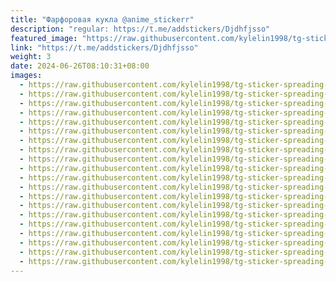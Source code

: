 ```yaml
---
title: "Фарфоровая кукла @anime_stickerr"
description: "regular: https://t.me/addstickers/Djdhfjsso"
featured_image: "https://raw.githubusercontent.com/kylelin1998/tg-sticker-spreading-worldwide-images/main/img/a076e45c-9155-4572-b241-a056e8c1484f.jpg"
link: "https://t.me/addstickers/Djdhfjsso"
weight: 3
date: 2024-06-26T08:10:31+08:00
images:
  - https://raw.githubusercontent.com/kylelin1998/tg-sticker-spreading-worldwide-images/main/img/a076e45c-9155-4572-b241-a056e8c1484f.jpg
  - https://raw.githubusercontent.com/kylelin1998/tg-sticker-spreading-worldwide-images/main/img/0205df8e-50dd-4e6c-a247-6d1260a60785.jpg
  - https://raw.githubusercontent.com/kylelin1998/tg-sticker-spreading-worldwide-images/main/img/58d23f5c-b480-489b-a282-568a86da971a.jpg
  - https://raw.githubusercontent.com/kylelin1998/tg-sticker-spreading-worldwide-images/main/img/a02f7454-e14e-48aa-93c4-23a7fb284262.jpg
  - https://raw.githubusercontent.com/kylelin1998/tg-sticker-spreading-worldwide-images/main/img/589666eb-c9bd-4e4d-b4af-a06672256b4c.jpg
  - https://raw.githubusercontent.com/kylelin1998/tg-sticker-spreading-worldwide-images/main/img/6877d0c2-69ab-4bf4-899e-8f738c4f3cfc.jpg
  - https://raw.githubusercontent.com/kylelin1998/tg-sticker-spreading-worldwide-images/main/img/3f01de97-b89d-4be1-82ac-3f8a5d6c9931.jpg
  - https://raw.githubusercontent.com/kylelin1998/tg-sticker-spreading-worldwide-images/main/img/331926c2-9d12-4cbc-ad47-b9397e19c1b8.jpg
  - https://raw.githubusercontent.com/kylelin1998/tg-sticker-spreading-worldwide-images/main/img/5bb52acf-a428-4630-985c-5e84fd332ce7.jpg
  - https://raw.githubusercontent.com/kylelin1998/tg-sticker-spreading-worldwide-images/main/img/8ae6e464-0f47-4298-a3e5-c6fa8bcfeed8.jpg
  - https://raw.githubusercontent.com/kylelin1998/tg-sticker-spreading-worldwide-images/main/img/4e446b18-56b1-416d-a75d-69d5b5f42d60.jpg
  - https://raw.githubusercontent.com/kylelin1998/tg-sticker-spreading-worldwide-images/main/img/a86a4fd9-42b9-47eb-a650-54c2ea142d3e.jpg
  - https://raw.githubusercontent.com/kylelin1998/tg-sticker-spreading-worldwide-images/main/img/dbe9779e-0316-483f-b965-3237a3372930.jpg
  - https://raw.githubusercontent.com/kylelin1998/tg-sticker-spreading-worldwide-images/main/img/c1507ba8-9fa9-4f3d-b39a-59e48464fcba.jpg
  - https://raw.githubusercontent.com/kylelin1998/tg-sticker-spreading-worldwide-images/main/img/b17fda50-e9b1-424f-abba-8800ad511b28.jpg
  - https://raw.githubusercontent.com/kylelin1998/tg-sticker-spreading-worldwide-images/main/img/1f93efe5-f3e3-4105-838f-c3b6e592d93c.jpg
  - https://raw.githubusercontent.com/kylelin1998/tg-sticker-spreading-worldwide-images/main/img/1cde2d85-5f0e-4b16-b819-d8cb209177a9.jpg
  - https://raw.githubusercontent.com/kylelin1998/tg-sticker-spreading-worldwide-images/main/img/96727ff9-96c8-4fac-9591-0e1605c18eaa.jpg
  - https://raw.githubusercontent.com/kylelin1998/tg-sticker-spreading-worldwide-images/main/img/68e1f652-b4e5-4fba-b966-d4b3e37707ae.jpg
  - https://raw.githubusercontent.com/kylelin1998/tg-sticker-spreading-worldwide-images/main/img/a6a4aead-d0e0-41a8-8c73-6cbdb0c81b1b.jpg
---
```

